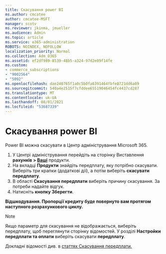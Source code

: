 ```yaml
---
title: Скасування power BI
ms.author: cmcatee
author: cmcatee-MSFT
manager: scotv
ms.reviewer: jkinma, jmueller
ms.audience: Admin
ms.topic: article
ms.service: o365-administration
ROBOTS: NOINDEX, NOFOLLOW
localization_priority: Normal
ms.collection: Adm_O365
ms.assetid: ef2df989-8539-48b5-a324-97d2e09f14fe
ms.custom:
- commerce_subscriptions
- "9002564"
- "5092"
ms.openlocfilehash: dae240765f1a0c5b0fa6391464fbfe0721dd6a09
ms.sourcegitcommit: 540a4e2515f7cfddee65519046454fc4437cd287
ms.translationtype: MT
ms.contentlocale: uk-UA
ms.lasthandoff: 08/01/2021
ms.locfileid: "53687339"
---
```

# <a name="cancel-power-bi"></a>Скасування power BI

Power BI можна скасувати в Центр адміністрування Microsoft 365.

1. У Центрі адміністрування перейдіть на сторінку Виставлення **рахунків > [Ваші](https://go.microsoft.com/fwlink/p/?linkid=842054)** продукти.
2. На вкладці **Продукти** знайдіть передплату, яку потрібно скасувати. Виберіть три крапки (додаткові дії), а потім виберіть **скасувати передплату**.
3. В області **Скасування передплати** виберіть причину скасування. За потреби надайте відгук.
4. Натисніть **кнопку Зберегти**.

**Відшкодування. Пропорції кредиту буде повернуто вам протягом наступного розрахункового циклу.**

> [!NOTE]
> Якщо параметр для скасування не відображається, виберіть передплату, щоб переглянути сторінку відомостей. У розділі **Настройки передплати та оплати** виберіть скасувати **передплату**.

Докладні відомості див. в [статтях Скасування передплати.](/microsoft-365/commerce/subscriptions/cancel-your-subscription)